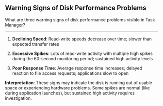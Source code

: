 ## Warning Signs of Disk Performance Problems

What are three warning signs of disk performance problems visible in Task Manager?

---

1. **Declining Speed**: Read-write speeds decrease over time; slower than expected transfer rates

2. **Excessive Spikes**: Lots of read-write activity with multiple high spikes during the 60-second monitoring period; sustained high activity levels

3. **Poor Response Time**: Average response time increases; delayed reaction to file access requests; applications slow to open

**Interpretation**: These signs may indicate the disk is running out of usable space or experiencing hardware problems. Some spikes are normal (like during application launches), but sustained high activity requires investigation.

